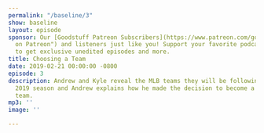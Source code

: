 ```yaml
---
permalink: "/baseline/3"
show: baseline
layout: episode
sponsor: Our [Goodstuff Patreon Subscribers](https://www.patreon.com/goodstuff "Goodstuff
  on Patreon") and listeners just like you! Support your favorite podcasts directly
  to get exclusive unedited episodes and more.
title: Choosing a Team
date: 2019-02-21 00:00:00 -0800
episode: 3
description: Andrew and Kyle reveal the MLB teams they will be following during the
  2019 season and Andrew explains how he made the decision to become a fan of the
  team.
mp3: ''
image: ''

---
```

